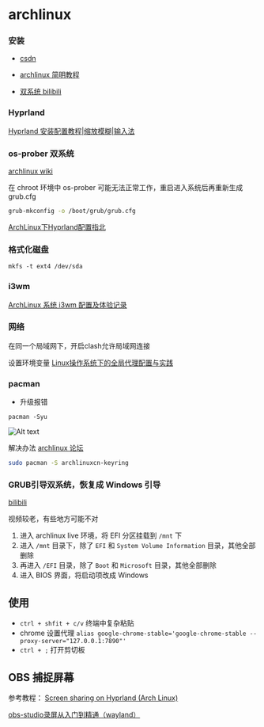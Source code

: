 # archlinux

### 安装

- [csdn](https://blog.csdn.net/weixin_44335269/article/details/115458834)

- [archlinux 简明教程](https://arch.icekylin.online/prologue.html)

- [双系统 bilibili](https://www.bilibili.com/video/BV1XY4y1f77S)

### Hyprland

[Hyprland 安装配置教程|缩放模糊|输入法](https://www.bilibili.com/video/BV1G14y1d7uK)

### os-prober 双系统

[archlinux wiki](https://wiki.archlinuxcn.org/wiki/GRUB#%E6%8E%A2%E6%B5%8B%E5%85%B6%E4%BB%96%E6%93%8D%E4%BD%9C%E7%B3%BB%E7%BB%9F)

在 chroot 环境中 os-prober 可能无法正常工作，重启进入系统后再重新生成 grub.cfg

```sh
grub-mkconfig -o /boot/grub/grub.cfg
```

[ArchLinux下Hyprland配置指北](https://www.bilibili.com/read/cv22707313)

### 格式化磁盘

```
mkfs -t ext4 /dev/sda
```

### i3wm

[ArchLinux 系统 i3wm 配置及体验记录](https://zocoxx.com/archlinux-i3wm.html)

### 网络

在同一个局域网下，开启clash允许局域网连接

设置环境变量 [Linux操作系统下的全局代理配置与实践](https://cloud.tencent.com/developer/article/2129796)

### pacman

- 升级报错

`pacman -Syu`

![Alt text](/img/note/linux/image.png)

解决办法 [archlinux 论坛](https://bbs.archlinuxcn.org/viewtopic.php?id=4580)

```sh
sudo pacman -S archlinuxcn-keyring
```

### GRUB引导双系统，恢复成 Windows 引导

[bilibili](https://www.bilibili.com/video/BV14f4y117yH)

视频较老，有些地方可能不对

1. 进入 archlinux live 环境，将 EFI 分区挂载到 `/mnt` 下
2. 进入 `/mnt` 目录下，除了 `EFI` 和 `System Volume Information` 目录，其他全部删除
3. 再进入 `/EFI` 目录，除了 `Boot` 和 `Microsoft` 目录，其他全部删除
4. 进入 BIOS 界面，将启动项改成 Windows

## 使用

- `ctrl + shfit + c/v` 终端中复杂粘贴
- chrome 设置代理 `alias google-chrome-stable='google-chrome-stable --proxy-server="127.0.0.1:7890"'`
- `ctrl + ;` 打开剪切板

## OBS 捕捉屏幕

参考教程：
[Screen sharing on Hyprland (Arch Linux)](https://gist.github.com/PowerBall253/2dea6ddf6974ba4e5d26c3139ffb7580#restart-your-session)

[obs-studio录屏从入门到精通（wayland）](https://www.bilibili.com/video/BV1sh4y1U7ug)
